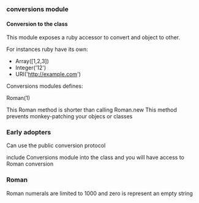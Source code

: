 ### conversions module
#### Conversion to the class

This module exposes a ruby accessor to convert and object to other.

For instances ruby have its own:

* Array([1,2,3])
* Integer('12')
* URI('http://example.com')

Conversions modules defines:

Roman(1)

This Roman method is shorter than calling Roman.new 
This method prevents monkey-patching your objecs or classes

### Early adopters 

Can use the public conversion protocol 

include Conversions module into the class
and you will have access to Roman conversion


### Roman

Roman numerals are limited to 1000 and zero is represent an empty
string
